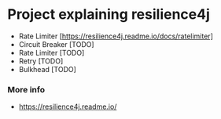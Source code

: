 # Project explaining resilience4j
- Rate Limiter [https://resilience4j.readme.io/docs/ratelimiter]
- Circuit Breaker [TODO] 
- Rate Limiter [TODO]
- Retry [TODO]
- Bulkhead [TODO]

### More info
- https://resilience4j.readme.io/